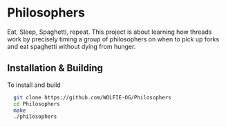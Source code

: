 # Philosophers

Eat, Sleep, Spaghetti, repeat. This project is about learning how threads work by precisely timing a group of philosophers on when to pick up forks and eat spaghetti without dying from hunger. 


## Installation & Building

To install and build

```bash
  git clone https://github.com/WOLFIE-OG/Philosophers
  cd Philosophers
  make
  ./philosophers
```
    

